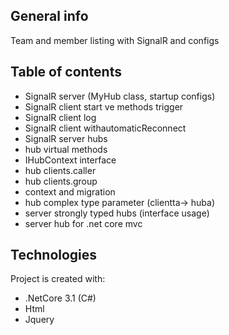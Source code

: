 ## General info
Team and member listing with SignalR and configs

## Table of contents
* SignalR server (MyHub class, startup configs)
* SignalR client start ve methods trigger
* SignalR client log
* SignalR client withautomaticReconnect
* SignalR server hubs
* hub virtual methods
* IHubContext interface
* hub clients.caller
* hub clients.group
* context and migration
* hub complex type parameter (clientta-> huba)
* server strongly typed hubs (interface usage)
* server hub for .net core mvc

	
## Technologies
Project is created with:
* .NetCore 3.1 (C#)
* Html
* Jquery
